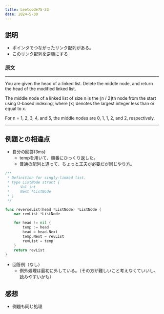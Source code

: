 ```yaml
---
title: Leetcode75-33
date: 2024-5-30
---
```

## 説明

+ ポインタでつながったリンク配列がある。
+ このリンク配列を逆順にする

### 原文

---
You are given the head of a linked list. Delete the middle node, and return the head of the modified linked list.

The middle node of a linked list of size n is the ⌊n / 2⌋th node from the start using 0-based indexing, where ⌊x⌋ denotes the largest integer less than or equal to x.

For n = 1, 2, 3, 4, and 5, the middle nodes are 0, 1, 1, 2, and 2, respectively.

---

## 例題との相違点

+ 自分の回答(3ms)
  + tempを用いて、順番にひっくり返した。
  + 普通の配列と違って、ちょっと工夫が必要だが同じやり方。

```go
/**
 * Definition for singly-linked list.
 * type ListNode struct {
 *     Val int
 *     Next *ListNode
 * }
 */

func reverseList(head *ListNode) *ListNode {
	var revList *ListNode

	for head != nil {
		temp := head
		head = head.Next
		temp.Next = revList
		revList = temp
	}
	return revList
}
```

+ 回答例（なし）
  + 例外処理は最初に外している。（その方が難しいこと考えなくていいし、読みやすいかも）

## 感想

+ 例題も同じ処理
